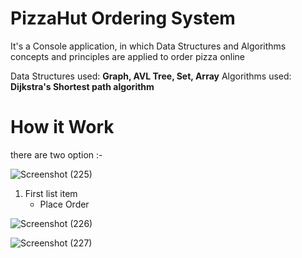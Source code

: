 # PizzaHut Ordering System
It's a Console application, in which Data Structures and Algorithms concepts and principles are applied
to order pizza online

Data Structures used: **Graph, AVL Tree, Set, Array**
Algorithms used: **Dijkstra's Shortest path algorithm**


# How it Work
there are two option :-

![Screenshot (225)](https://user-images.githubusercontent.com/120207533/218508742-ba83d778-bbfe-48cb-a302-b0a618f13152.png)

1. First list item
   - Place Order

  ![Screenshot (226)](https://user-images.githubusercontent.com/120207533/218509196-7ea04f6a-fd9e-40df-afe1-f5e27b1dc2a7.png)
   
  ![Screenshot (227)](https://user-images.githubusercontent.com/120207533/218510291-a88d9cfd-60bd-43a0-aa42-1698d02addbd.png)

